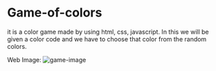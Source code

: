 # Game-of-colors
it is a color game made by using html, css, javascript.  In this we will be given a color code and we have to choose that color from the random colors.

Web Image:
![game-image](https://user-images.githubusercontent.com/100970468/170913313-ffe56209-851f-42e8-bc46-6ea84d8fa54c.PNG)

